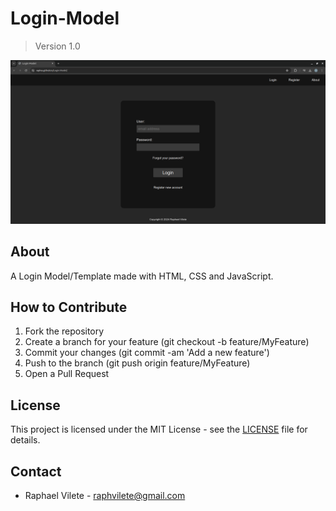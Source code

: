 # Login-Model

> Version 1.0

<p align="center">
    <img src="login-js.png" alt="Login Model" width="600">
</p>

## About

A Login Model/Template made with HTML, CSS and JavaScript.

## How to Contribute

1. Fork the repository
2. Create a branch for your feature (git checkout -b feature/MyFeature)
3. Commit your changes (git commit -am 'Add a new feature')
4. Push to the branch (git push origin feature/MyFeature)
5. Open a Pull Request

## License

This project is licensed under the MIT License - see the [LICENSE](LICENSE) file for details.

## Contact

- Raphael Vilete - [raphvilete@gmail.com](mailto:raphvilete@gmail.com)
